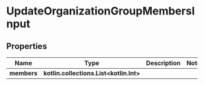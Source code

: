 
# UpdateOrganizationGroupMembersInput

## Properties
Name | Type | Description | Notes
------------ | ------------- | ------------- | -------------
**members** | **kotlin.collections.List&lt;kotlin.Int&gt;** |  | 



